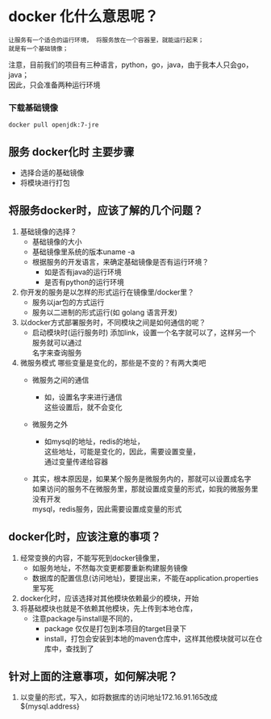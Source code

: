 # docker 化什么意思呢？  
    让服务有一个适合的运行环境， 将服务放在一个容器里，就能运行起来；
    就是有一个基础镜像； 
注意，目前我们的项目有三种语言，python，go，java，由于我本人只会go，java；  
因此，只会准备两种运行环境  
### 下载基础镜像  
    docker pull openjdk:7-jre  
## 服务 docker化时 主要步骤  
- 选择合适的基础镜像  
- 将模块进行打包 


## 将服务docker时，应该了解的几个问题？  
1. 基础镜像的选择？  
    - 基础镜像的大小
    - 基础镜像里系统的版本uname -a 
    - 根据服务的开发语言，来确定基础镜像是否有运行环境？
        - 如是否有java的运行环境 
        - 是否有python的运行环境  
2. 你开发的服务是以怎样的形式运行在镜像里/docker里？  
    - 服务以jar包的方式运行  
    - 服务以二进制的形式运行(如 golang 语言开发)
3. 以docker方式部署服务时，不同模块之间是如何通信的呢？ 
    - 启动模块时(运行服务时) 添加link，设置一个名字就可以了，这样另一个服务就可以通过  
    名字来查询服务  
4. 微服务模式 哪些变量是变化的，那些是不变的？有两大类吧 
    - 微服务之间的通信
        - 如，设置名字来进行通信  
            这些设置后，就不会变化  
        
    - 微服务之外    
        - 如mysql的地址，redis的地址，  
            这些地址，可能是变化的，因此，需要设置变量，  
            通过变量传递给容器
    - 其实，根本原因是，如果某个服务是微服务内的，那就可以设置成名字  
        如果访问的服务不在微服务里，那就设置成变量的形式，如我的微服务里没有开发  
        mysql，redis服务，因此需要设置成变量的形式 

## docker化时，应该注意的事项？  
1. 经常变换的内容，不能写死到docker镜像里，
    - 如服务地址，不然每次变更都要重新构建服务镜像  
    - 数据库的配置信息(访问地址)，要提出来，不能在application.properties里写死  
2. docker化时，应该选择对其他模块依赖最少的模块，开始 
3. 将基础模块也就是不依赖其他模块，先上传到本地仓库，
    - 注意package与install是不同的，
        - package 仅仅是打包到本项目的target目录下
        - install，打包会安装到本地的maven仓库中，这样其他模块就可以在仓库中，查找到了


## 针对上面的注意事项，如何解决呢？  
1. 以变量的形式，写入，如将数据库的访问地址172.16.91.165改成${mysql.address}  


 